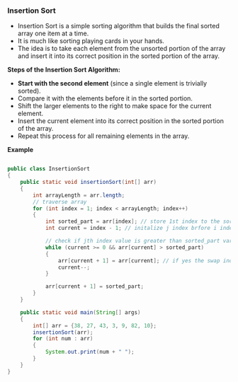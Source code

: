 ### Insertion Sort
- Insertion Sort is a simple sorting algorithm that builds the final sorted array one item at a time.
- It is much like sorting playing cards in your hands.
- The idea is to take each element from the unsorted portion of the array and insert it into its correct position in the sorted portion of the array.

**Steps of the Insertion Sort Algorithm:**
- **Start with the second element** (since a single element is trivially sorted).
- Compare it with the elements before it in the sorted portion.
- Shift the larger elements to the right to make space for the current element.
- Insert the current element into its correct position in the sorted portion of the array.
- Repeat this process for all remaining elements in the array.

**Example**
```java

public class InsertionSort
{
    public static void insertionSort(int[] arr)
    {
        int arrayLength = arr.length;
        // traverse array
        for (int index = 1; index < arrayLength; index++)
        {
            int sorted_part = arr[index]; // store 1st index to the sorted_part variable
            int current = index - 1; // initalize j index brfore i index

            // check if jth index value is greater than sorted_part variable
            while (current >= 0 && arr[current] > sorted_part)
            {
                arr[current + 1] = arr[current]; // if yes the swap index
                current--;
            }

            arr[current + 1] = sorted_part;
        }
    }

    public static void main(String[] args)
    {
        int[] arr = {38, 27, 43, 3, 9, 82, 10};
        insertionSort(arr);
        for (int num : arr)
        {
            System.out.print(num + " ");
        }
    }
}
```
